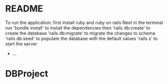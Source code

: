 # README

To run the application: first install ruby and ruby on rails
Next in the terminal run 'bundle install' to install the dependencies
then 'rails db:create' to create the database
'rails db:migrate'  to migrate the changes to schema
'rails db:seed' to populate the database with the default values
'rails s' to start the server


* ...
# DBProject
